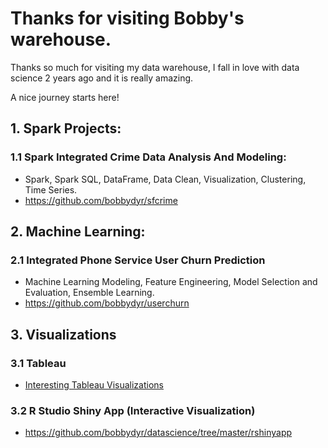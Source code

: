# Thanks for visiting Bobby's warehouse.
Thanks so much for visiting my data warehouse, I fall in love with data science 2 years ago and it is really amazing.

A nice journey starts here!

## 1. Spark Projects:

  ### 1.1 Spark Integrated Crime Data Analysis And Modeling:
   - Spark, Spark SQL, DataFrame, Data Clean, Visualization, Clustering, Time Series.
   - https://github.com/bobbydyr/sfcrime

## 2. Machine Learning:

  ### 2.1 Integrated Phone Service User Churn Prediction 
   - Machine Learning Modeling, Feature Engineering, Model Selection and Evaluation, Ensemble Learning.
   - https://github.com/bobbydyr/userchurn

## 3. Visualizations
  ### 3.1 Tableau
   - [Interesting Tableau Visualizations](tableau_port/tableau_port.md)

  ### 3.2 R Studio Shiny App (Interactive Visualization)

   - https://github.com/bobbydyr/datascience/tree/master/rshinyapp
